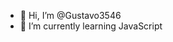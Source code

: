 - 👋 Hi, I’m @Gustavo3546
- 🌱 I’m currently learning JavaScript

<!---
Gustavo3546/Gustavo3546 is a ✨ special ✨ repository because its `README.md` (this file) appears on your GitHub profile.
You can click the Preview link to take a look at your changes.
--->
